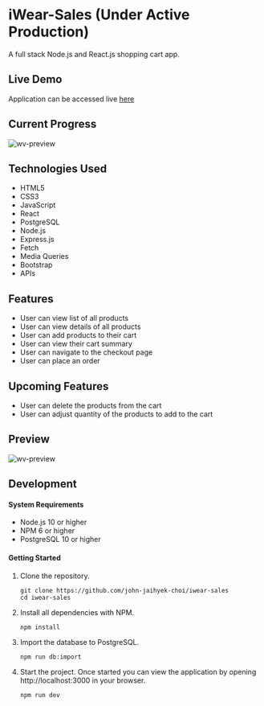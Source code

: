 # iWear-Sales (Under Active Production)
A full stack Node.js and React.js shopping cart app.

## Live Demo
Application can be accessed live [here](https://iwear-sales.johnjhc.com/)

## Current Progress
![wv-preview](https://user-images.githubusercontent.com/57784907/84470118-7687a000-ac37-11ea-9ce1-3f94c8106081.png)

## Technologies Used
- HTML5
- CSS3
- JavaScript
- React
- PostgreSQL
- Node.js
- Express.js
- Fetch
- Media Queries
- Bootstrap
- APIs

## Features
- User can view list of all products
- User can view details of all products
- User can add products to their cart
- User can view their cart summary
- User can navigate to the checkout page
- User can place an order

## Upcoming Features

- User can delete the products from the cart
- User can adjust quantity of the products to add to the cart

## Preview
![wv-preview](https://user-images.githubusercontent.com/57784907/78767524-8f29c000-793f-11ea-8d00-be8fcd31f838.gif)

## Development

#### System Requirements

- Node.js 10 or higher
- NPM 6 or higher
- PostgreSQL 10 or higher

#### Getting Started

1. Clone the repository.

    ```shell
    git clone https://github.com/john-jaihyek-choi/iwear-sales
    cd iwear-sales
    ```

1. Install all dependencies with NPM.

    ```shell
    npm install
    ```

1. Import the database to PostgreSQL.

    ```shell
    npm run db:import
    ```

1. Start the project. Once started you can view the application by opening http://localhost:3000 in your browser.

    ```shell
    npm run dev
    ```
